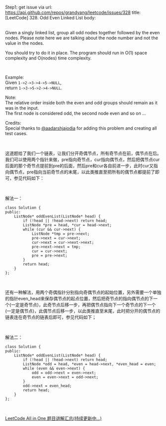 Step1: get issue via url: https://api.github.com/repos/grandyang/leetcode/issues/328 
 title:[LeetCode] 328. Odd Even Linked List 
 body:  
  

Given a singly linked list, group all odd nodes together followed by the even nodes. Please note here we are talking about the node number and not the value in the nodes.

You should try to do it in place. The program should run in O(1) space complexity and O(nodes) time complexity.

 

Example:  
Given `1->2->3->4->5->NULL`,  
return `1->3->5->2->4->NULL`.

Note:  
The relative order inside both the even and odd groups should remain as it was in the input.   
The first node is considered odd, the second node even and so on ...

Credits:  
Special thanks to [@aadarshjajodia](https://leetcode.com/discuss/user/aadarshjajodia) for adding this problem and creating all test cases.

 

这道题给了我们一个链表，让我们分开奇偶节点，所有奇节点在前，偶节点在后。我们可以使用两个指针来做，pre指向奇节点，cur指向偶节点，然后把偶节点cur后面的那个奇节点提前到pre的后面，然后pre和cur各自前进一步，此时cur又指向偶节点，pre指向当前奇节点的末尾，以此类推直至把所有的偶节点都提前了即可，参见代码如下：

 

解法一：
    
    
    class Solution {
    public:
        ListNode* oddEvenList(ListNode* head) {
            if (!head || !head->next) return head;
            ListNode *pre = head, *cur = head->next;
            while (cur && cur->next) {
                ListNode *tmp = pre->next;
                pre->next = cur->next;
                cur->next = cur->next->next;
                pre->next->next = tmp;
                cur = cur->next;
                pre = pre->next;
            }
            return head;
        }
    };

 

还有一种解法，用两个奇偶指针分别指向奇偶节点的起始位置，另外需要一个单独的指针even_head来保存偶节点的起点位置，然后把奇节点的指向偶节点的下一个(一定是奇节点)，此奇节点后移一步，再把偶节点指向下一个奇节点的下一个(一定是偶节点)，此偶节点后移一步，以此类推直至末尾，此时把分开的偶节点的链表连在奇节点的链表后即可，参见代码如下；

 

解法二：
    
    
    class Solution {
    public:
        ListNode* oddEvenList(ListNode* head) {
            if (!head || !head->next) return head;
            ListNode *odd = head, *even = head->next, *even_head = even;
            while (even && even->next) {
                odd = odd->next = even->next;
                even = even->next = odd->next;
            }
            odd->next = even_head;
            return head;
        }
    };

 

[LeetCode All in One 题目讲解汇总(持续更新中...)](http://www.cnblogs.com/grandyang/p/4606334.html)
